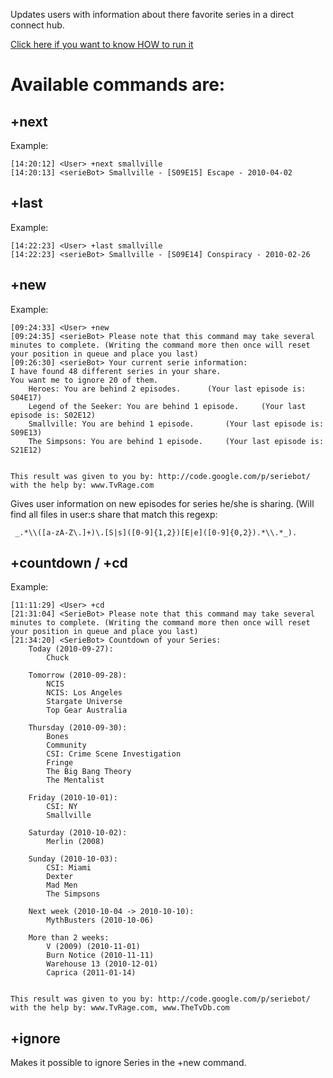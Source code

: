 Updates users with information about there favorite series in a direct connect hub.

[Click here if you want to know HOW to run it](HowToRun.md)

# Available commands are: #

## +next <serie name> ##
Example:
```
[14:20:12] <User> +next smallville
[14:20:13] <serieBot> Smallville - [S09E15] Escape - 2010-04-02
```

## +last <serie name> ##
Example:
```
[14:22:23] <User> +last smallville
[14:22:23] <serieBot> Smallville - [S09E14] Conspiracy - 2010-02-26
```

## +new ##
Example:
```
[09:24:33] <User> +new
[09:24:35] <serieBot> Please note that this command may take several minutes to complete. (Writing the command more then once will reset your position in queue and place you last)
[09:26:30] <serieBot> Your current serie information:
I have found 48 different series in your share.
You want me to ignore 20 of them.
	Heroes: You are behind 2 episodes.		(Your last episode is: S04E17)
	Legend of the Seeker: You are behind 1 episode.		(Your last episode is: S02E12)
	Smallville: You are behind 1 episode.		(Your last episode is: S09E13)
	The Simpsons: You are behind 1 episode.		(Your last episode is: S21E12)


This result was given to you by: http://code.google.com/p/seriebot/ with the help by: www.TvRage.com
```

Gives user information on new episodes for series he/she is sharing.
(Will find all files in user:s share that match this regexp:
```
 _.*\\([a-zA-Z\.]+)\.[S|s]([0-9]{1,2})[E|e]([0-9]{0,2}).*\\.*_).
```

## +countdown / +cd ##
Example:
```
[11:11:29] <User> +cd
[21:31:04] <SerieBot> Please note that this command may take several minutes to complete. (Writing the command more then once will reset your position in queue and place you last)
[21:34:20] <SerieBot> Countdown of your Series:
	Today (2010-09-27):
		Chuck

	Tomorrow (2010-09-28):
		NCIS
		NCIS: Los Angeles
		Stargate Universe
		Top Gear Australia

	Thursday (2010-09-30):
		Bones
		Community
		CSI: Crime Scene Investigation
		Fringe
		The Big Bang Theory
		The Mentalist

	Friday (2010-10-01):
		CSI: NY
		Smallville

	Saturday (2010-10-02):
		Merlin (2008)

	Sunday (2010-10-03):
		CSI: Miami
		Dexter
		Mad Men
		The Simpsons

	Next week (2010-10-04 -> 2010-10-10):
		MythBusters (2010-10-06)

	More than 2 weeks:
		V (2009) (2010-11-01)
		Burn Notice (2010-11-11)
		Warehouse 13 (2010-12-01)
		Caprica (2011-01-14)


This result was given to you by: http://code.google.com/p/seriebot/ with the help by: www.TvRage.com, www.TheTvDb.com
```

## +ignore ##
Makes it possible to ignore Series in the +new command.